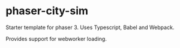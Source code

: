 # phaser-city-sim
Starter template for phaser 3. Uses Typescript, Babel and Webpack.

Provides support for webworker loading.
